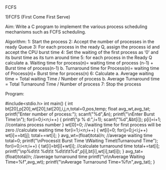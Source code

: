 FCFS

1)FCFS (First Come First Serve)

Aim: Write a C program to implement the various process scheduling mechanisms such as FCFS
scheduling.

Algorithm:
1: Start the process
2: Accept the number of processes in the ready Queue
3: For each process in the ready Q, assign the process id and accept the CPU burst time
4: Set the waiting of the first process as ‘0’ and its burst time as its turn around time
5: for each process in the Ready Q calculate
a. Waiting time for process(n)= waiting time of process (n-1) + Burst time of process(n-1)
b. Turnaround time for Process(n)= waiting time of Process(n)+ Burst time for process(n)
6: Calculate
a. Average waiting time = Total waiting Time / Number of process
b. Average Turnaround time = Total Turnaround Time / Number of process
7: Stop the process


Program: 

#include<stdio.h>
int main()
{
 int bt[20],p[20],wt[20],tat[20],i,j,n,total=0,pos,temp;
 float avg_wt,avg_tat;
 printf("Enter number of process:");
 scanf("%d",&n);
 printf("\nEnter Burst Time:\n");
 for(i=0;i<n;i++)
 {
 printf("p % d:",i+1);
 scanf("%d",&bt[i]);
 p[i]=i+1; //contains process number
 }
wt[0]=0; //waiting time for first process will be zero
//calculate waiting time
 for(i=1;i<n;i++)
 {
 wt[i]=0;
 for(j=0;j<i;j++)
 wt[i]+=bt[j];
 total+=wt[i];
 }
 avg_wt=(float)total/n; //average waiting time
 total=0;
 printf("\nProcess\t Burst Time \tWaiting Time\tTurnaround Time");
for(i=0;i<n;i++)
 {
 tat[i]=bt[i]+wt[i]; //calculate turnaround time
 total+=tat[i];
 printf("\np%d\t\t %d\t\t %d\t\t\t%d",p[i],bt[i],wt[i],tat[i]);
 }
 avg_tat=(float)total/n; //average turnaround time
 printf("\n\nAverage Waiting Time=%f",avg_wt);
 printf("\nAverage Turnaround Time=%f\n",avg_tat);
}
